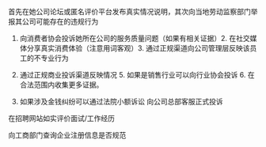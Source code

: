 首先在她公司论坛或匿名评价平台发布真实情况说明，其次向当地劳动监察部门举报其公司可能存在的违规行为

1. 向消费者协会投诉她所在公司的服务质量问题（如果有相关证据）2. 在社交媒体分享真实消费体验（注意用词客观）3. 通过正规渠道向公司管理层反映该员工的不专业行为

4. 通过正规商业投诉渠道反映情况 5. 如果是销售行业可以向行业协会投诉 6. 在合法范围内收集更多证据。

5. 如果涉及金钱纠纷可以通过法院小额诉讼
向公司总部客服正式投诉

在招聘网站如实评价面试/工作经历

向工商部门查询企业注册信息是否规范

